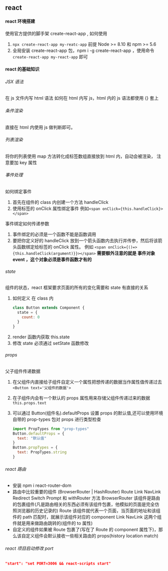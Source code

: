## react

#### react 环境搭建

使用官方提供的脚手架 create-react-app , 如何使用

1. `npx create-react-app my-reatc-app` 前提 Node >= 8.10 和 npm >= 5.6
2. 全局安装 create-react-app 包，npm i -g create-react-app ，使用命令 `create-react-app my-react-app` 即可

#### react 的基础知识

###### JSX 语法

在 js 文件内写 html 语法
如何在 html 内写 js，html 内的 js 语法都使用 {} 套上

###### 条件渲染

直接在 html 内使用 js 做判断即可。

###### 列表渲染

将你的列表使用 map 方法转化成标签数组直接放到 html 内，自动会被渲染， 注意要加 key 属性

###### 事件处理

如何绑定事件

1. 首先在组件的 class 内创建一个方法 handleClick
2. 使用标签的 onClick 属性绑定事件 例如`<span onClick={this.handleClick}></span>`

事件绑定如何传递参数

1. 事件绑定的必须是一个函数不能是函数调用
2. 要把你定义好的 handleClick 放到一个箭头函数内去执行并传参，然后将该箭头函数绑定给标签的 onClick 属性。 例如
   `<span onClick={()=> {this.handleClick(argument)}}></span>`
   **需要额外注意的就是 事件对象 event ，这个对象必须是事件函数才有的**

###### state

组件的状态，react 框架要求页面的所有的变化需要和 state 有直接的关系

1. 如何定义
   在 class 内
   ```js
   class Button extends Component {
     state = {
       count: 0
     }
   }
   ```
2. render 函数内获取 this.state
3. 修改 state 必须通过 setState 函数修改

###### props

父子组件传递数据

1. 在父组件内直接给子组件自定义一个属性把想传递的数据当作属性值传递过去
   `<Button text='父组件的数据'>`
2. 在子组件内会有一个默认的 props 属性用来存储父组件传递过来的数据
   `this.props.text`
3. 可以通过 Button(组件名).defaultProps 设置 props 的默认值,还可以使用环境自带的 prop-types 包对 props 进行类型检查

   ```js
   import PropTypes from "prop-types"
   Button.defaultProps = {
     text: "默认值"
   }
   Button.propTypes = {
     text: PropTypes.string
   }
   ```

###### react 路由

- 安装 npm i react-router-dom
- 路由中比较重要的组件 (BrowserRouter | HashRouter) Route Link NavLink Redirect Switch Prompt 和 withRouter 方法
  BrowserRouter 该组件是路由的包裹组件(凡是路由相关的东西必须有该组件包裹，他模拟的页面是完全仿照浏览器的历史记录的)
  Route 该组件就代表一个页面，当页面的地址和该组件的 path 匹配时，就展示该组件对应的 component
  Link NavLink 这两个组件就是用来做路由跳转的(组件的 to 属性)
- 自定义的组件如果被 Route 包裹了(写在了 Route 的 component 属性下)，那么该自定义组件会默认接收一些相关路由的 props(history location match)

###### react 项目启动修改 port

```json
"start": "set PORT=3006 && react-scripts start"
```

